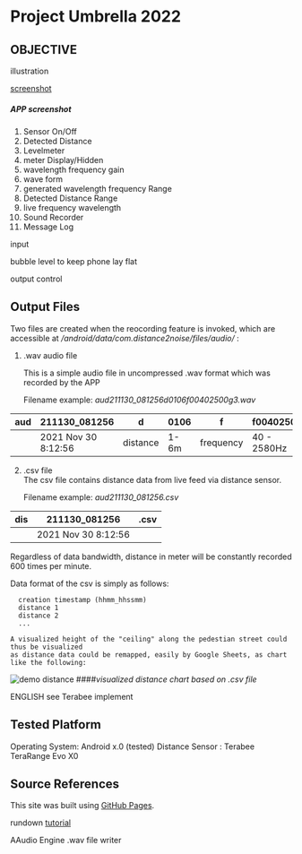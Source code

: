# Project Umbrella 2022
## OBJECTIVE

illustration
 
[screenshot](https://i.ibb.co/9V31cZp/app-screenshot.jpg)
##### APP screenshot

1. Sensor On/Off
2. Detected Distance
3. Levelmeter
4. meter Display/Hidden
5. wavelength frequency gain
6. wave form
7. generated wavelength frequency Range
8. Detected Distance Range
9. live frequency wavelength
10. Sound Recorder
11. Message Log

input

bubble level to keep phone lay flat



output control



## Output Files

Two files are created when the reocording feature is invoked, which 
are accessible at _/android/data/com.distance2noise/files/audio/_ :

1. .wav audio file
 
   This is a simple audio file in uncompressed .wav format which was recorded by the APP
  
   Filename example:
   _aud211130_081256d0106f00402500g3.wav_
 
|aud| 211130_081256|d|0106|f|f00402500|g|3|.wav |
|---|--------------|-|----|-|---------|-|-|---- |
|   | 2021 Nov 30 8:12:56|distance|1-6m|frequency|40 - 2580Hz|amplitude gain|x3| |

2. .csv file  
   The csv file contains distance data from live feed via distance sensor.
   
   Filename example:
   _aud211130_081256.csv_
 
|dis| 211130_081256|.csv |
|---|--------------|---- |
|   | 2021 Nov 30 8:12:56| |
   
   
   Regardless of data bandwidth, distance in meter will be constantly recorded 600 times per minute.
   
   Data format of the csv is simply as follows:
   
      creation timestamp (hhmm_hhssmm)
      distance 1 
      distance 2
      ...
    
    A visualized height of the "ceiling" along the pedestian street could thus be visualized 
    as distance data could be remapped, easily by Google Sheets, as chart like the following:

![demo distance](https://i.ibb.co/R4DTWF4/sketch-1662554043749.jpg)
####_visualized distance chart based on .csv file_

ENGLISH 
see Terabee implement


## Tested Platform

Operating System: Android x.0 (tested)
Distance Sensor : Terabee TeraRange Evo X0 

## Source References

This site was built using [GitHub Pages](https://pages.github.com/).

rundown [tutorial](https://docs.github.com/en/get-started/writing-on-github/getting-started-with-writing-and-formatting-on-github/basic-writing-and-formatting-syntax)

AAudio Engine
.wav file writer 




